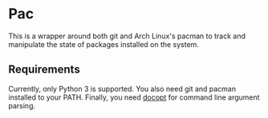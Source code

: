 # Pac

This is a wrapper around both git and Arch Linux's pacman to track and manipulate the state of packages installed on the system.

## Requirements

Currently, only Python 3 is supported. You also need git and pacman installed to your PATH. Finally, you need [docopt][1] for command line argument parsing.

[1]: http://docopt.org/
